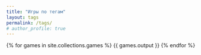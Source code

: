 ```yaml
---
title: "Игры по тегам"
layout: tags
permalink: /tags/
# author_profile: true
---
```

{% for games in site.collections.games %}
  {{ games.output }}
{% endfor %}
